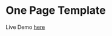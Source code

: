 # One Page Template
Live Demo <a href="https://ssondoss.github.io/onePageTemplate/" target="_blank" > here </a>
